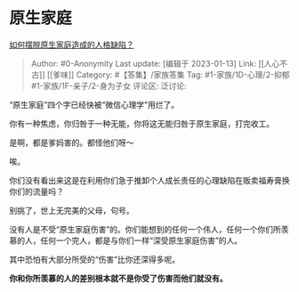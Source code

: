 # 原生家庭
[如何摆脱原生家庭造成的人格缺陷？](https://www.zhihu.com/question/291784243/answer/591110456)

> Author: #0-Anonymity
> Last update: [编辑于 2023-01-13]
> Link: [[人心不古]] [[爹味]]
> Category: #【答集】/家族答集
> Tag: #1-家族/1D-心理/2-抑郁 #1-家族/1F-亲子/2-身为子女
> 评论区:
> 泛讨论:

“原生家庭”四个字已经快被“微信心理学”用烂了。

你有一种焦虑，你归咎于一种无能，你将这无能归咎于原生家庭，打完收工。

是啊，都是爹妈害的。都怪他们呀～

唉。

你们没有看出来这是在利用你们急于推卸个人成长责任的心理缺陷在贩卖福寿膏换你们的流量吗？

别挑了，世上无完美的父母，句号。

没有人是不受“原生家庭伤害”的。你们能想到的任何一个伟人，任何一个你们所羡慕的人，任何一个完人，都是与你们一样“深受原生家庭伤害”的人。

其中恐怕有大部分所受的“伤害”比你还深得多呢。

**你和你所羡慕的人的差别根本就不是你受了伤害而他们就没有。**
